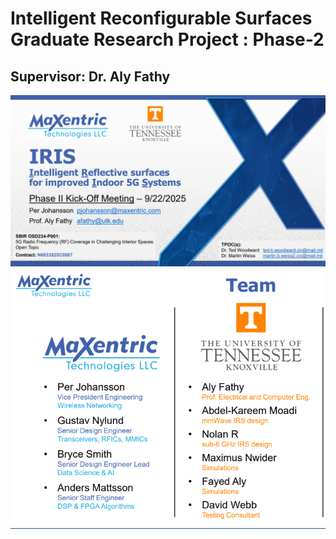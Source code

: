 # Intelligent Reconfigurable Surfaces Graduate Research Project : Phase-2
## Supervisor: Dr. Aly Fathy

![alt text](img/TitlePage.png)
![alt text](img/Members.png)

